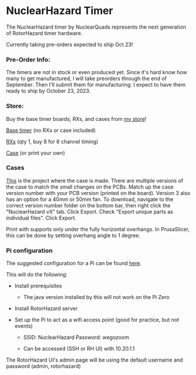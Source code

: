 # NuclearHazard Timer

The NuclearHazard timer by NuclearQuads represents the next generation of RotorHazard timer hardware.

Currently taking pre-orders expected to ship Oct 23!

### Pre-Order Info:

The timers are not in stock or even produced yet. Since it's hard know how many to get manufactured, I will take preorders through the end of September. Then I'll submit them for manufacturing. I expect to have them ready to ship by October 23, 2023.

### Store:

Buy the base timer boards, RXs, and cases from [my store](https://nuclearquads.etsy.com)!

[Base timer](https://nuclearquads.etsy.com/listing/1428199972/pre-order-nuclearhazard-rotorhazard?utm_source=Copy&utm_medium=ListingManager&utm_campaign=Share&utm_term=so.lmsm&share_time=1694027727530) (no RXs or case included)

[RXs](https://nuclearquads.etsy.com/listing/1452495470/pre-order-rx5808-for-nuclearhazard-timer?utm_source=Copy&utm_medium=ListingManager&utm_campaign=Share&utm_term=so.lmsm&share_time=1694027785191) (qty 1, buy 8 for 8 channel timing)

[Case](https://nuclearquads.etsy.com/listing/1475957785/pre-order-case-for-nuclearhazard-timer?utm_source=Copy&utm_medium=ListingManager&utm_campaign=Share&utm_term=so.lmsm&share_time=1694027823010) (or print your own)

### Cases

[This](https://cad.onshape.com/documents/c21f8ac03c166bed0d6faeab/w/4bf3b280307091cb20025cb6/e/bbe83f4e5cd978acfdd07828) is the project where the case is made. There are multiple versions of the case to match the small changes on the PCBs. Match up the case version number with your PCB version (printed on the board). Version 3 also has an option for a 40mm or 50mm fan. To download, navigate to the correct version number folder on the bottom bar, then right click the "NuclearHazard vX" tab. Click Export. Check "Export unique parts as individual files". Click Export.

Print with supports only under the fully horizontal overhangs. In PrusaSlicer, this can be done by setting overhang angle to 1 degree.

### Pi configuration

The suggested configuration for a Pi can be found <a href="files/pisetup.sh">here</a>.

This will do the following:

- Install prerequisites

  - The java version installed by this will not work on the Pi Zero

- Install RotorHazard server

- Set up the Pi to act as a wifi access point (good for practice, but not events)

  - SSID: NuclearHazard Password: wegozoom

  - Can be accessed (SSH or RH UI) with 10.20.1.1

The RotorHazard UI's admin page will be using the default username and password (admin, rotorhazard)

